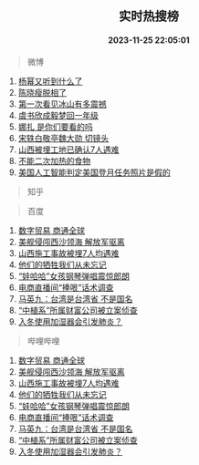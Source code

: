 <div align="center"><h2>实时热搜榜</h2><h4>2023-11-25 22:05:01</h4></div>

> 微博  

1. [杨幂又听到什么了](https://s.weibo.com/weibo?q=%E6%9D%A8%E5%B9%82%E5%8F%88%E5%90%AC%E5%88%B0%E4%BB%80%E4%B9%88%E4%BA%86&t=31&band_rank=1&Refer=top)<br />
2. [陈晓瘦脱相了](https://s.weibo.com/weibo?q=%E9%99%88%E6%99%93%E7%98%A6%E8%84%B1%E7%9B%B8%E4%BA%86&t=31&band_rank=2&Refer=top)<br />
3. [第一次看见冰山有多震撼](https://s.weibo.com/weibo?q=%23%E7%AC%AC%E4%B8%80%E6%AC%A1%E7%9C%8B%E8%A7%81%E5%86%B0%E5%B1%B1%E6%9C%89%E5%A4%9A%E9%9C%87%E6%92%BC%23&t=31&band_rank=3&Refer=top)<br />
4. [虞书欣成毅梦回一年级](https://s.weibo.com/weibo?q=%E8%99%9E%E4%B9%A6%E6%AC%A3%E6%88%90%E6%AF%85%E6%A2%A6%E5%9B%9E%E4%B8%80%E5%B9%B4%E7%BA%A7&t=31&band_rank=4&Refer=top)<br />
5. [娜扎 是你们要看的吗](https://s.weibo.com/weibo?q=%E5%A8%9C%E6%89%8E%20%E6%98%AF%E4%BD%A0%E4%BB%AC%E8%A6%81%E7%9C%8B%E7%9A%84%E5%90%97&t=31&band_rank=5&Refer=top)<br />
6. [宋轶白敬亭魏大勋 切镜头](https://s.weibo.com/weibo?q=%E5%AE%8B%E8%BD%B6%E7%99%BD%E6%95%AC%E4%BA%AD%E9%AD%8F%E5%A4%A7%E5%8B%8B%20%E5%88%87%E9%95%9C%E5%A4%B4&t=31&band_rank=6&Refer=top)<br />
7. [山西被埋工地已确认7人遇难](https://s.weibo.com/weibo?q=%23%E5%B1%B1%E8%A5%BF%E8%A2%AB%E5%9F%8B%E5%B7%A5%E5%9C%B0%E5%B7%B2%E7%A1%AE%E8%AE%A47%E4%BA%BA%E9%81%87%E9%9A%BE%23&t=31&band_rank=7&Refer=top)<br />
8. [不能二次加热的食物](https://s.weibo.com/weibo?q=%E4%B8%8D%E8%83%BD%E4%BA%8C%E6%AC%A1%E5%8A%A0%E7%83%AD%E7%9A%84%E9%A3%9F%E7%89%A9&t=31&band_rank=8&Refer=top)<br />
9. [美国人工智能判定美国登月任务照片是假的](https://s.weibo.com/weibo?q=%23%E7%BE%8E%E5%9B%BD%E4%BA%BA%E5%B7%A5%E6%99%BA%E8%83%BD%E5%88%A4%E5%AE%9A%E7%BE%8E%E5%9B%BD%E7%99%BB%E6%9C%88%E4%BB%BB%E5%8A%A1%E7%85%A7%E7%89%87%E6%98%AF%E5%81%87%E7%9A%84%23&t=31&band_rank=9&Refer=top)<br />

> 知乎  


> 百度  

1. [数字贸易 商通全球](https://www.baidu.com/s?wd=%E6%95%B0%E5%AD%97%E8%B4%B8%E6%98%93+%E5%95%86%E9%80%9A%E5%85%A8%E7%90%83&sa=fyb_news&rsv_dl=fyb_news)<br />
2. [美舰侵闯西沙领海 解放军驱离](https://www.baidu.com/s?wd=%E7%BE%8E%E8%88%B0%E4%BE%B5%E9%97%AF%E8%A5%BF%E6%B2%99%E9%A2%86%E6%B5%B7+%E8%A7%A3%E6%94%BE%E5%86%9B%E9%A9%B1%E7%A6%BB&sa=fyb_news&rsv_dl=fyb_news)<br />
3. [山西施工事故被埋7人均遇难](https://www.baidu.com/s?wd=%E5%B1%B1%E8%A5%BF%E6%96%BD%E5%B7%A5%E4%BA%8B%E6%95%85%E8%A2%AB%E5%9F%8B7%E4%BA%BA%E5%9D%87%E9%81%87%E9%9A%BE&sa=fyb_news&rsv_dl=fyb_news)<br />
4. [他们的牺牲我们从未忘记](https://www.baidu.com/s?wd=%E4%BB%96%E4%BB%AC%E7%9A%84%E7%89%BA%E7%89%B2%E6%88%91%E4%BB%AC%E4%BB%8E%E6%9C%AA%E5%BF%98%E8%AE%B0&sa=fyb_news&rsv_dl=fyb_news)<br />
5. [“娃哈哈”女孩钢琴弹唱震惊郎朗](https://www.baidu.com/s?wd=%E2%80%9C%E5%A8%83%E5%93%88%E5%93%88%E2%80%9D%E5%A5%B3%E5%AD%A9%E9%92%A2%E7%90%B4%E5%BC%B9%E5%94%B1%E9%9C%87%E6%83%8A%E9%83%8E%E6%9C%97&sa=fyb_news&rsv_dl=fyb_news)<br />
6. [电商直播间“捧哏”话术调查](https://www.baidu.com/s?wd=%E7%94%B5%E5%95%86%E7%9B%B4%E6%92%AD%E9%97%B4%E2%80%9C%E6%8D%A7%E5%93%8F%E2%80%9D%E8%AF%9D%E6%9C%AF%E8%B0%83%E6%9F%A5&sa=fyb_news&rsv_dl=fyb_news)<br />
7. [马英九：台湾是台湾省 不是国名](https://www.baidu.com/s?wd=%E9%A9%AC%E8%8B%B1%E4%B9%9D%EF%BC%9A%E5%8F%B0%E6%B9%BE%E6%98%AF%E5%8F%B0%E6%B9%BE%E7%9C%81+%E4%B8%8D%E6%98%AF%E5%9B%BD%E5%90%8D&sa=fyb_news&rsv_dl=fyb_news)<br />
8. [“中植系”所属财富公司被立案侦查](https://www.baidu.com/s?wd=%E2%80%9C%E4%B8%AD%E6%A4%8D%E7%B3%BB%E2%80%9D%E6%89%80%E5%B1%9E%E8%B4%A2%E5%AF%8C%E5%85%AC%E5%8F%B8%E8%A2%AB%E7%AB%8B%E6%A1%88%E4%BE%A6%E6%9F%A5&sa=fyb_news&rsv_dl=fyb_news)<br />
9. [入冬使用加湿器会引发肺炎？](https://www.baidu.com/s?wd=%E5%85%A5%E5%86%AC%E4%BD%BF%E7%94%A8%E5%8A%A0%E6%B9%BF%E5%99%A8%E4%BC%9A%E5%BC%95%E5%8F%91%E8%82%BA%E7%82%8E%EF%BC%9F&sa=fyb_news&rsv_dl=fyb_news)<br />

> 哔哩哔哩  

1. [数字贸易 商通全球](https://www.baidu.com/s?wd=%E6%95%B0%E5%AD%97%E8%B4%B8%E6%98%93+%E5%95%86%E9%80%9A%E5%85%A8%E7%90%83&sa=fyb_news&rsv_dl=fyb_news)<br />
2. [美舰侵闯西沙领海 解放军驱离](https://www.baidu.com/s?wd=%E7%BE%8E%E8%88%B0%E4%BE%B5%E9%97%AF%E8%A5%BF%E6%B2%99%E9%A2%86%E6%B5%B7+%E8%A7%A3%E6%94%BE%E5%86%9B%E9%A9%B1%E7%A6%BB&sa=fyb_news&rsv_dl=fyb_news)<br />
3. [山西施工事故被埋7人均遇难](https://www.baidu.com/s?wd=%E5%B1%B1%E8%A5%BF%E6%96%BD%E5%B7%A5%E4%BA%8B%E6%95%85%E8%A2%AB%E5%9F%8B7%E4%BA%BA%E5%9D%87%E9%81%87%E9%9A%BE&sa=fyb_news&rsv_dl=fyb_news)<br />
4. [他们的牺牲我们从未忘记](https://www.baidu.com/s?wd=%E4%BB%96%E4%BB%AC%E7%9A%84%E7%89%BA%E7%89%B2%E6%88%91%E4%BB%AC%E4%BB%8E%E6%9C%AA%E5%BF%98%E8%AE%B0&sa=fyb_news&rsv_dl=fyb_news)<br />
5. [“娃哈哈”女孩钢琴弹唱震惊郎朗](https://www.baidu.com/s?wd=%E2%80%9C%E5%A8%83%E5%93%88%E5%93%88%E2%80%9D%E5%A5%B3%E5%AD%A9%E9%92%A2%E7%90%B4%E5%BC%B9%E5%94%B1%E9%9C%87%E6%83%8A%E9%83%8E%E6%9C%97&sa=fyb_news&rsv_dl=fyb_news)<br />
6. [电商直播间“捧哏”话术调查](https://www.baidu.com/s?wd=%E7%94%B5%E5%95%86%E7%9B%B4%E6%92%AD%E9%97%B4%E2%80%9C%E6%8D%A7%E5%93%8F%E2%80%9D%E8%AF%9D%E6%9C%AF%E8%B0%83%E6%9F%A5&sa=fyb_news&rsv_dl=fyb_news)<br />
7. [马英九：台湾是台湾省 不是国名](https://www.baidu.com/s?wd=%E9%A9%AC%E8%8B%B1%E4%B9%9D%EF%BC%9A%E5%8F%B0%E6%B9%BE%E6%98%AF%E5%8F%B0%E6%B9%BE%E7%9C%81+%E4%B8%8D%E6%98%AF%E5%9B%BD%E5%90%8D&sa=fyb_news&rsv_dl=fyb_news)<br />
8. [“中植系”所属财富公司被立案侦查](https://www.baidu.com/s?wd=%E2%80%9C%E4%B8%AD%E6%A4%8D%E7%B3%BB%E2%80%9D%E6%89%80%E5%B1%9E%E8%B4%A2%E5%AF%8C%E5%85%AC%E5%8F%B8%E8%A2%AB%E7%AB%8B%E6%A1%88%E4%BE%A6%E6%9F%A5&sa=fyb_news&rsv_dl=fyb_news)<br />
9. [入冬使用加湿器会引发肺炎？](https://www.baidu.com/s?wd=%E5%85%A5%E5%86%AC%E4%BD%BF%E7%94%A8%E5%8A%A0%E6%B9%BF%E5%99%A8%E4%BC%9A%E5%BC%95%E5%8F%91%E8%82%BA%E7%82%8E%EF%BC%9F&sa=fyb_news&rsv_dl=fyb_news)<br />
